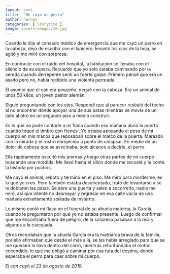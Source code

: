 ```yaml
---
layout: post
title:  "Me cayó un perro"
author: hernan
categories: [ Storytime ]
image: assets/images/10.jpg
---
```


Cuando le dije al cansado médico de emergencia que me cayó un perro en la cabeza, dejó de escribir con el lapicero, levantó los ojos de la hoja, se agitó y me miró con sorpresa. 

En contraste con el ruido del hospital, la habitación se llenaba con el silencio de su espera. Recuerdo que yo solo estaba caminando por la vereda cuando derrepente sentí un fuerte golpe. Primero pensé que era un asalto pero no, había recibido una violenta perreada. 

Él asumió que el can era pequeño, negué con la cabeza. Era un animal de unos 50 kilos, un joven pastor alemán. 

Siguió preguntando con los ojos. Respondí que al parecer resbaló del techo al no encontrar dónde apoyar una de sus patas mientras se movía de un lado al otro en un segundo piso a medio construir. 


Es lo que no pude contarle a mi flaca cuando esa mañana abrió la puerta cuando toqué el timbre con frenesí. Yo estaba apoyando el peso de mi cuerpo en mis manos que reposaban sobre el marco de la puerta. Mareado con la mirada y el rostro enrojecido a punto de colapsar. En medio de un dolor de cabeza que se avecinaba, solo alcance a decirle, el perro. 

Ella rápidamente oscultó mis piernas y luego otras partes de mi cuerpo buscando una mordida. Me llevó hasta el sillón donde me recosté y le conté la historia por puchos. 

Me cayó el animal, rebotó y terminó en el piso. Me miró para morderme, es lo que yo creo. Pero también estaba desorientado, trató de levantarse y se le doblaron las patas. Se abre una puerta y salen a socorrerlo, nadie me miró, así que intenté no desmayar y regresar en esa calle vacía de una mañana extrañamente soleada de invierno. 

Lo mismo contó mi flaca en el funeral de su abuela materna, la García, cuando le preguntaron por qué yo no estaba presente. Luego de confirmar que me encontraba fuera de peligro, de la sorpresa pasaban a la risa y algunos a la carcajada. 

Otros recordaban que la abuela García era la matriarca brava de la familia, por ello afirmaban que desde el más allá, se las había arreglado para que se me quedara la llave dentro del carro, mientras refunfunñaba el motor encendido, lo que me obligó a caminar por esa ruta del destino, donde esperaba el perro para caer sobre mi cuerpo. 

*El can cayó el 23 de agosto de 2019.* 
